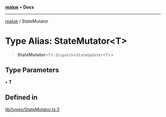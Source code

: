 [**realue**](../README.md) • **Docs**

***

[realue](../README.md) / StateMutator

# Type Alias: StateMutator\<T\>

> **StateMutator**\<`T`\>: `Dispatch`\<`StateUpdater`\<`T`\>\>

## Type Parameters

• **T**

## Defined in

[lib/types/StateMutator.ts:3](https://github.com/nevoland/realue/blob/439801296602d9ef58e3e6fbfd3252b0bea604d8/lib/types/StateMutator.ts#L3)
